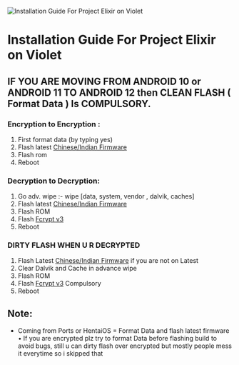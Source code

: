 ![Installation Guide For Project Elixir on Violet](https://i.imgur.com/5PIB1RV.jpg "Installation")

# Installation Guide For Project Elixir on Violet

## IF YOU ARE MOVING FROM ANDROID 10 or ANDROID 11 TO ANDROID 12 then CLEAN FLASH ( Format Data ) Is COMPULSORY.

### Encryption to Encryption : 
1. First format data (by typing yes)
2. Flash latest [Chinese/Indian Firmware](https://xiaomifirmwareupdater.com/firmware/violet/)
3. Flash rom 
4. Reboot

### Decryption to Decryption: 
1. Go adv. wipe :- wipe [data, system, vendor , dalvik, caches]
2. Flash latest [Chinese/Indian Firmware](https://xiaomifirmwareupdater.com/firmware/violet/)
3. Flash ROM
4. Flash [Fcrypt v3](https://drive.google.com/file/d/1n8gH7gh9yBLP6OpRGbjQ3PvJv8PZxMnF/view?usp=sharing)
5. Reboot

### DIRTY FLASH WHEN U R DECRYPTED 
1. Flash Latest [Chinese/Indian Firmware](https://xiaomifirmwareupdater.com/firmware/violet/) if you are not on Latest 
2. Clear Dalvik and Cache in advance wipe
3. Flash ROM
4. Flash [Fcrypt v3](https://drive.google.com/file/d/1n8gH7gh9yBLP6OpRGbjQ3PvJv8PZxMnF/view?usp=sharing) Compulsory
5. Reboot

## Note: 
* Coming from Ports or HentaiOS = Format Data and flash latest firmware
• If you are encrypted plz try to format Data before flashing build to avoid bugs, still u can dirty flash over encrypted but mostly people mess it everytime so i skipped that
